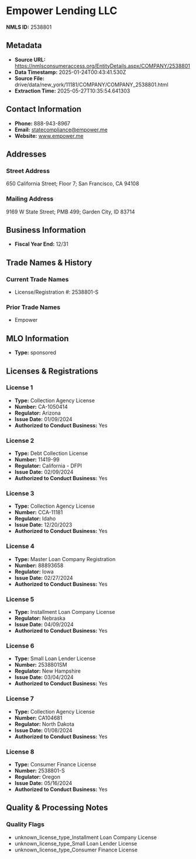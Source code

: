 # Empower Lending LLC

**NMLS ID:** 2538801

## Metadata
- **Source URL:** https://nmlsconsumeraccess.org/EntityDetails.aspx/COMPANY/2538801
- **Data Timestamp:** 2025-01-24T00:43:41.530Z
- **Source File:** drive/data/new_york/11181/COMPANY/COMPANY_2538801.html
- **Extraction Time:** 2025-05-27T10:35:54.641303

## Contact Information
- **Phone:** 888-943-8967
- **Email:** statecompliance@empower.me
- **Website:** www.empower.me

## Addresses
### Street Address
650 California Street; Floor 7; San Francisco, CA 94108

### Mailing Address
9169 W State Street; PMB 499; Garden City, ID 83714

## Business Information
- **Fiscal Year End:** 12/31

## Trade Names & History
### Current Trade Names
- License/Registration #: 2538801-S

### Prior Trade Names
- Empower

## MLO Information
- **Type:** sponsored

## Licenses & Registrations

### License 1
- **Type:** Collection Agency License
- **Number:** CA-1050414
- **Regulator:** Arizona
- **Issue Date:** 01/09/2024
- **Authorized to Conduct Business:** Yes

### License 2
- **Type:** Debt Collection License
- **Number:** 11419-99
- **Regulator:** California - DFPI
- **Issue Date:** 02/09/2024
- **Authorized to Conduct Business:** Yes

### License 3
- **Type:** Collection Agency License
- **Number:** CCA-11181
- **Regulator:** Idaho
- **Issue Date:** 12/20/2023
- **Authorized to Conduct Business:** Yes

### License 4
- **Type:** Master Loan Company Registration
- **Number:** 88893658
- **Regulator:** Iowa
- **Issue Date:** 02/27/2024
- **Authorized to Conduct Business:** Yes

### License 5
- **Type:** Installment Loan Company License
- **Regulator:** Nebraska
- **Issue Date:** 04/09/2024
- **Authorized to Conduct Business:** Yes

### License 6
- **Type:** Small Loan Lender License
- **Number:** 2538801SM
- **Regulator:** New Hampshire
- **Issue Date:** 03/04/2024
- **Authorized to Conduct Business:** Yes

### License 7
- **Type:** Collection Agency License
- **Number:** CA104681
- **Regulator:** North Dakota
- **Issue Date:** 01/08/2024
- **Authorized to Conduct Business:** Yes

### License 8
- **Type:** Consumer Finance License
- **Number:** 2538801-S
- **Regulator:** Oregon
- **Issue Date:** 05/16/2024
- **Authorized to Conduct Business:** Yes

## Quality & Processing Notes
### Quality Flags
- unknown_license_type_Installment Loan Company License
- unknown_license_type_Small Loan Lender License
- unknown_license_type_Consumer Finance License
